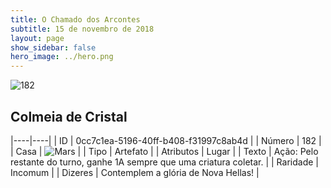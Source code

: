 ```yaml
---
title: O Chamado dos Arcontes
subtitle: 15 de novembro de 2018
layout: page
show_sidebar: false
hero_image: ../hero.png
---
```


![182](https://cdn.keyforgegame.com/media/card_front/pt/341_182_QC7VW6G544RQ_pt.png)

## Colmeia de Cristal

|----|----|
| ID | 0cc7c1ea-5196-40ff-b408-f31997c8ab4d |
| Número | 182 |
| Casa | ![Mars](https://archonarcana.com/images/thumb/d/de/Mars.png/22px-Mars.png "Marte") |
| Tipo | Artefato |
| Atributos | Lugar |
| Texto | Ação: Pelo restante do turno, ganhe 1A sempre que uma criatura coletar. |
| Raridade | Incomum |
| Dizeres | Contemplem a glória de Nova Hellas! |
